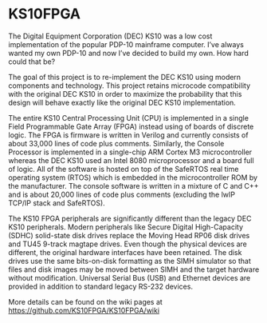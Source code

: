 # KS10FPGA
The Digital Equipment Corporation (DEC) KS10 was a low cost implementation of the popular PDP-10 mainframe computer. I’ve always wanted
my own PDP-10 and now I’ve decided to build my own.   How hard could that be?

The goal of this project is to re-implement the DEC KS10 using modern components and technology. This project retains microcode
compatibility with the original DEC KS10 in order to maximize the probability that this design will behave exactly like the original
DEC KS10 implementation.

The entire KS10 Central Processing Unit (CPU) is implemented in a single Field Programmable Gate Array (FPGA) instead using of boards
of discrete logic. The FPGA is firmware is written in Verilog and currently consists of about 33,000 lines of code plus comments.
Similarly, the Console Processor is implemented in a single-chip ARM Cortex M3 microcontroller whereas the DEC KS10 used an Intel 8080
microprocessor and a board full of logic. All of the software is hosted on top of the SafeRTOS real time operating system (RTOS) which is embedded in the microcontroller ROM by the manufacturer. The console software is written in a mixture of C and C++ and is about 20,000 lines of code plus comments (excluding the lwIP TCP/IP stack and SafeRTOS).  

The KS10 FPGA peripherals are significantly different than the legacy DEC KS10 peripherals. Modern peripherals like Secure Digital
High-Capacity (SDHC) solid-state disk drives replace the Moving Head RP06 disk drives and TU45 9-track magtape drives. Even though
the physical devices are different, the original hardware interfaces have been retained. The disk drives use the same bits-on-disk
formatting as the SIMH simulator so that files and disk images may be moved between SIMH and the target hardware without modification.
Universal Serial Bus (USB) and Ethernet devices are provided in addition to standard legacy RS-232 devices.

More details can be found on the wiki pages at <a href="https://github.com/KS10FPGA/KS10FPGA/wiki">https://github.com/KS10FPGA/KS10FPGA/wiki</a>
